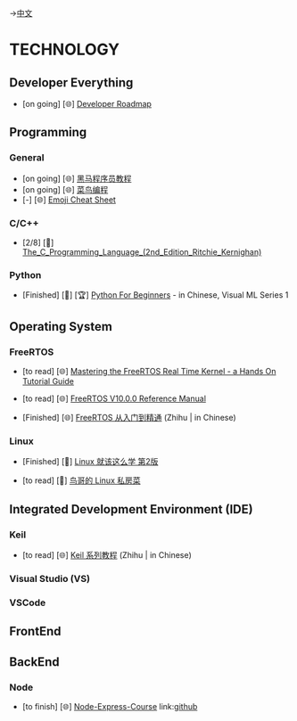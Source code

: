 ->[中文](/SKILLSETS/TECHNOLOGY/technology-cn.md)

# TECHNOLOGY
## Developer Everything
- [on going] [🌐] [Developer Roadmap](https://github.com/kamranahmedse/developer-roadmap)

## Programming
### General
- [on going] [🌐] [黑马程序员教程](https://book.itheima.net/)
- [on going] [🌐] [菜鸟编程](https://www.runoob.com/)
- [-] [🌐] [Emoji Cheat Sheet](https://www.webfx.com/tools/emoji-cheat-sheet/)

### C/C++
- [2/8] [📗] [The_C_Programming_Language_(2nd_Edition_Ritchie_Kernighan)](https://kremlin.cc/k&r.pdf)

### Python
- [Finished] [📗] [🏆] [Python For Beginners](https://github.com/Visualize-ML/Book1_Python-For-Beginners) - in Chinese, Visual ML Series 1

## Operating System
### FreeRTOS
- [to read] [🌐] [Mastering the FreeRTOS Real Time Kernel - a Hands On Tutorial Guide](https://www.freertos.org/fr-content-src/uploads/2018/07/161204_Mastering_the_FreeRTOS_Real_Time_Kernel-A_Hands-On_Tutorial_Guide.pdf)

- [to read] [🌐] [FreeRTOS V10.0.0 Reference Manual](https://www.freertos.org/fr-content-src/uploads/2018/07/FreeRTOS_Reference_Manual_V10.0.0.pdf)

- [Finished] [🌐] [FreeRTOS 从入门到精通](https://zhuanlan.zhihu.com/p/443458699) (Zhihu | in Chinese)

### Linux
- [Finished] [📗] [Linux 就该这么学 第2版](https://www.linuxprobe.com/basic-learning-00.html)

- [to read] [📗] [鸟哥的 Linux 私房菜](http://cn.linux.vbird.org/linux_basic/linux_basic.php)

## Integrated Development Environment (IDE)
### Keil
- [to read] [🌐] [Keil 系列教程](https://zhuanlan.zhihu.com/p/57700360) (Zhihu | in Chinese)
### Visual Studio (VS)

### VSCode

## FrontEnd

## BackEnd
### Node
- [to finish] [🌐] [Node-Express-Course](https://www.youtube.com/watch?v=Oe421EPjeBE) link:[github](https://github.com/john-smilga/node-express-course)